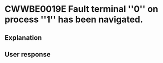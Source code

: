 # CWWBE0019E Fault terminal ''0'' on process ''1'' has been navigated.

## Explanation

## User response